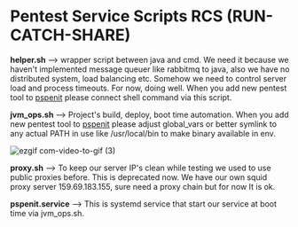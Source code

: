 # Pentest Service Scripts RCS (RUN-CATCH-SHARE)

**helper.sh** --> wrapper script between java and cmd. We need it because we haven't implemented message queuer like rabbitmq to java, also we have no distributed system, load balancing etc. Somehow we need to control server load and process timeouts. For now, doing well. When you add new pentest tool to [pspenit](https://github.com/psaux-it/pspenit) please connect shell command via this script.

**jvm_ops.sh** --> Project's build, deploy, boot time automation. When you add new pentest tool to [pspenit](https://github.com/psaux-it/pspenit) please adjust global_vars or better symlink to any actual PATH in use like /usr/local/bin to make binary available in env. 

![ezgif com-video-to-gif (3)](https://user-images.githubusercontent.com/25556606/226108577-f50e2dc6-051e-49c1-a24e-66e9fb265c75.gif)

**proxy.sh** --> To keep our server IP's clean while testing we used to use public proxies before. This is deprecated now. We have our own squid proxy server 159.69.183.155, sure need a proxy chain but for now It is ok.

**pspenit.service** --> This is systemd service that start our service at boot time via jvm_ops.sh.
